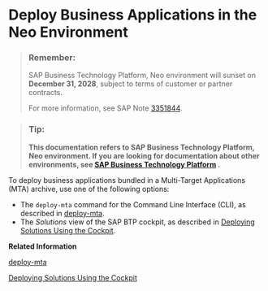 <!-- loio27630f14373a4860a2d7538d982240d6 -->

# Deploy Business Applications in the Neo Environment

> ### Remember:  
> SAP Business Technology Platform, Neo environment will sunset on **December 31, 2028**, subject to terms of customer or partner contracts.
> 
> For more information, see SAP Note [3351844](https://me.sap.com/notes/3351844).

> ### Tip:  
> **This documentation refers to SAP Business Technology Platform, Neo environment. If you are looking for documentation about other environments, see [SAP Business Technology Platform](https://help.sap.com/docs/btp/sap-business-technology-platform/sap-business-technology-platform?version=Cloud) .**

To deploy business applications bundled in a Multi-Target Applications \(MTA\) archive, use one of the following options:

-   The `deploy-mta` command for the Command Line Interface \(CLI\), as described in [deploy-mta](../50-administration-and-ops-neo/deploy-mta-1e12331.md).
-   The *Solutions* view of the SAP BTP cockpit, as described in [Deploying Solutions Using the Cockpit](deploying-solutions-using-the-cockpit-a5db17e.md).

**Related Information**  


[deploy-mta](../50-administration-and-ops-neo/deploy-mta-1e12331.md "This command deploys Multitarget Application (MTA) archives. One or more than one MTA archives can be deployed to your subaccount in one go.")

[Deploying Solutions Using the Cockpit](deploying-solutions-using-the-cockpit-a5db17e.md "")

